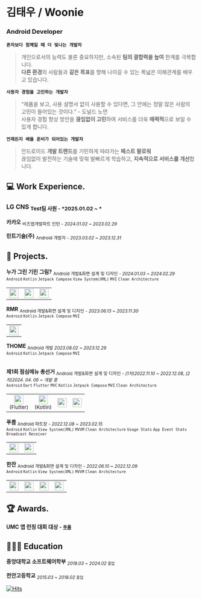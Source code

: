 # 김태우 / Woonie

### Android Developer

**`혼자보다 함께일 때 더 빛나는 개발자`**
>개인으로서의 능력도 물론 중요하지만, 소속된 **팀의 결합력을 높여** 한계를 극복합니다.<br>
**다른 환경**의 사람들과 **같은 목표**를 향해 나아갈 수 있는 폭넓은 이해관계를 배우고 있습니다.

**`사용자 경험을 고민하는 개발자`**
>“제품을 보고, 사용 설명서 없이 사용할 수 있다면, 그 안에는 정말 많은 사람의 고민이 들어있는 것이다.” - 도널드 노먼<br>
사용자 경험 향상 방안을 **끊임없이 고민**하여 서비스를 더욱 **매력적**으로 보일 수 있게 합니다.

**`언제든지 배울 준비가 되어있는 개발자`**
>안드로이드 **개발 트렌드**를 기민하게 따라가는 **패스트 팔로워**<br>
끊임없이 발전하는 기술에 맞춰 발빠르게 학습하고, **지속적으로 서비스를 개선**합니다.


## 💻 Work Experience.

### **LG CNS** <sub>Test팀 사원 - *2025.01.02 ~ *</sub>

**카카오** <sub>비즈앱개발파트 인턴 - *2024.01.02 ~ 2023.02.29*</sub>

**민트기술(주)** <sub>Android 개발자 - *2023.03.02 ~ 2023.12.31*</sub>


## 📒 Projects.

**누가 그린 기린 그림?** <sub>Android 개발&화면 설계 및 디자인 - *2024.01.03 ~ 2024.02.29*</sub><br>
<sub>`Android` `Kotlin` `Jetpack Compose` `View System(XML)` `MVI` `Clean Architecture`</sub>

<table>
  <tbody align="center">
    <tr>
      <td>
        <a href="https://github.com/TAE-COLA/NGGG_Android">
          <img src="https://github.com/TAE-COLA/TAE-COLA/assets/69046742/a2495d94-d8fb-42da-bd0b-4c9c494f4732", height="24", width="24"/>
        </a>
      </td>
      <td>
        <a href="https://www.figma.com/file/1X4Dw5CyLXMR67GfqNrJO3/%EB%88%84%EA%B0%80-%EA%B7%B8%EB%A6%B0-%EA%B8%B0%EB%A6%B0-%EA%B7%B8%EB%A6%BC%3F?type=design&node-id=1313%3A1896&mode=design&t=UcPxzrSAfqaIUjST-1">
          <img src="https://github.com/TAE-COLA/TAE-COLA/assets/69046742/d8e94031-14e7-47d4-8bf8-be89ae4a5acb", height="24", width="24"/>
        </a>
      </td>
      <td>
        <a href="https://docs.google.com/presentation/d/1tkU-diXCsWtV-aEMdtF5ErVtCnOYz-S1Qri5tJvqMDI/edit?usp=sharing">
          <img src="https://github.com/TAE-COLA/TAE-COLA/assets/69046742/c065d9b8-eb74-4efc-8503-98e9c8b6249c", height="24", width="24"/>
        </a>
      </td>
    </tr>
  </tbody>
</table>

**RMR** <sub>Android 개발&화면 설계 및 디자인 - *2023.06.13 ~ 2023.11.30*</sub><br>
<sub>`Android` `Kotlin` `Jetpack Compose` `MVI`</sub>

<table>
  <tbody align="center">
    <tr>
      <td>
        <a href="https://www.figma.com/file/n5dd80Xg1DTYlIgLjvbWe1/RMR?type=design&node-id=0%3A1&mode=design&t=J9mny32TVArKT4zg-1">
          <img src="https://github.com/TAE-COLA/TAE-COLA/assets/69046742/d8e94031-14e7-47d4-8bf8-be89ae4a5acb", height="24", width="24"/>
        </a>
      </td>
    </tr>
  </tbody>
</table>

**THOME** <sub>Android 개발 *2023.08.02 ~ 2023.12.29*</sub><br>
<sub>`Android` `Kotlin` `Jetpack Compose` `MVI`</sub>
<br><br>

**제1회 점심메뉴 총선거** <sub>Android 개발&화면 설계 및 디자인 - *(1차)2022.11.10 ~ 2022.12.08*, *(2차)2024. 04. 06 ~ 개발 중*</sub><br>
<sub>`Android` `Dart` `Flutter` `MVC` `Kotlin` `Jetpack Compose` `MVI` `Clean Architecture`</sub>

<table>
  <tbody align="center">
    <tr>
      <td>
        <a href="https://github.com/1stLunchVote/1stLunchVote_Flutter_Release">
          <img src="https://github.com/TAE-COLA/TAE-COLA/assets/69046742/a2495d94-d8fb-42da-bd0b-4c9c494f4732", height="24", width="24"/>
        </a>
        <br>
        <sub>(Flutter)</sub>
      </td>
      <td>
        <a href="https://github.com/1stLunchVote/1stLunchVote_Android">
          <img src="https://github.com/TAE-COLA/TAE-COLA/assets/69046742/a2495d94-d8fb-42da-bd0b-4c9c494f4732", height="24", width="24"/>
        </a>
        <br>
        <sub>(Kotlin)</sub>
      </td>
      <td>
        <a href="https://www.figma.com/design/TX0ksFNIJOk1TXSkF7TAz2/%EC%A0%9C-1%ED%9A%8C%EC%A0%90%EC%8B%AC%EB%A9%94%EB%89%B4%EC%B4%9D%EC%84%A0%EA%B1%B0?m=dev&node-id=1502-21457">
          <img src="https://github.com/TAE-COLA/TAE-COLA/assets/69046742/d8e94031-14e7-47d4-8bf8-be89ae4a5acb", height="24", width="24"/>
        </a>
      </td>
      <td>
        <a href="https://docs.google.com/presentation/d/15tySOHf-vDs88uW_6KMoTKKEu8mhN_D-QYfDxNp5cWI/edit?usp=sharing">
          <img src="https://github.com/TAE-COLA/TAE-COLA/assets/69046742/c065d9b8-eb74-4efc-8503-98e9c8b6249c", height="24", width="24"/>
        </a>
      </td>
    </tr>
  </tbody>
</table>

**푸름** <sub>Android 파트장 - *2022.12.08 ~ 2023.02.15*</sub><br>
<sub>`Android` `Kotlin` `View System(XML)` `MVVM` `Clean Architecture` `Usage Stats` `App Event Stats` `Broadcast Receiver`</sub>

<table>
  <tbody align="center">
    <tr>
      <td>
        <a href="https://github.com/Pureum-umc-app/Pureum-FE">
          <img src="https://github.com/TAE-COLA/TAE-COLA/assets/69046742/a2495d94-d8fb-42da-bd0b-4c9c494f4732", height="24", width="24"/>
        </a>
      </td>
      <td>
        <a href="https://www.figma.com/file/o8h0nq9u3m7BAIcSImlP7L/%ED%91%B8%EB%A6%84-%ED%99%94%EB%A9%B4%EC%84%A4%EA%B3%84%EC%84%9C-%26-%EA%B8%B0%EB%8A%A5%EB%AA%85%EC%84%B8%EC%84%9C?type=design&node-id=1377%3A10087&mode=design&t=s9hiM8w0diK061F3-1">
          <img src="https://github.com/TAE-COLA/TAE-COLA/assets/69046742/d8e94031-14e7-47d4-8bf8-be89ae4a5acb", height="24", width="24"/>
        </a>
      </td>
    </tr>
  </tbody>
</table>

**한잔** <sub>Android 개발&화면 설계 및 디자인 - *2022.06.10 ~ 2022.12.09*</sub><br>
<sub>`Android` `Kotlin` `View System(XML)` `MVVM` `Clean Architecture`</sub>

<table>
  <tbody align="center">
    <tr>
      <td>
        <a href="https://github.com/Han-Zan/HanZan_Android">
          <img src="https://github.com/TAE-COLA/TAE-COLA/assets/69046742/a2495d94-d8fb-42da-bd0b-4c9c494f4732", height="24", width="24"/>
        </a>
      </td>
      <td>
        <a href="https://www.figma.com/file/uNRvVdXC3Q4YJKPzKGJ6l4/%ED%95%9C%EC%9E%94?type=design&node-id=1928%3A5271&mode=design&t=gv6BGu1OSkiL7M4D-1">
          <img src="https://github.com/TAE-COLA/TAE-COLA/assets/69046742/d8e94031-14e7-47d4-8bf8-be89ae4a5acb", height="24", width="24"/>
        </a>
      </td>
      <td>
        <a href="https://docs.google.com/document/d/18QWoc_UejGpyaFox-RAjV-g89i7XDpWc_8iB4GoekA4/edit?usp=sharing">
          <img src="https://github.com/TAE-COLA/TAE-COLA/assets/69046742/9a9263e7-59a9-4321-8848-f42d8fddb139", height="24", width="24"/>
        </a>
      </td>
      <td>
        <a href="https://docs.google.com/presentation/d/1_OORs1HiOhWlmMK-V7HMkSfBW2tP7YrUu5CQBmSJe-4/edit?usp=sharing">
          <img src="https://github.com/TAE-COLA/TAE-COLA/assets/69046742/c065d9b8-eb74-4efc-8503-98e9c8b6249c", height="24", width="24"/>
        </a>
      </td>
    </tr>
  </tbody>
</table>


## 🏆 Awards.

**UMC 앱 런칭 대회 대상 - [`푸름`](https://github.com/Pureum-umc-app/Pureum-FE)**


## 👨🏻‍🎓 Education

**중앙대학교 소프트웨어학부** <sub>*2018.03 ~ 2024.02* `졸업`</sub>

**천안고등학교** <sub>*2015.03 ~ 2018.02* `졸업`</sub>

[![Hits](https://hits.seeyoufarm.com/api/count/incr/badge.svg?url=https%3A%2F%2Fgithub.com%2FTAE-COLA&count_bg=%2379C83D&title_bg=%23555555&icon=&icon_color=%23E7E7E7&title=hits&edge_flat=false)](https://hits.seeyoufarm.com)


<!--
## 👟 Stats
![Taewoo's GitHub stats](https://github-readme-stats.vercel.app/api?username=TAE-COLA&hide=stars,issues&show_icons=true&theme=radical)

[![Solved.ac Profile](http://mazassumnida.wtf/api/v2/generate_badge?boj=woo4735)](https://solved.ac/woo4735/)

---
-->
